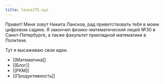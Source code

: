 ```yaml
---
title: leins275.xyz
---
```


Привет! Меня зовут Никита Лансков, рад приветствовать тебя в моем цифровом садике. Я закончил физико-математический лицей №30 в Санкт-Петербурге, а также факультет прикладной математики в Политехе. 

Тут я высаживаю свои идеи.

- [[Математика]]
- [[Блог]]
- [[PKM]]
- [[Продуктивность]]
